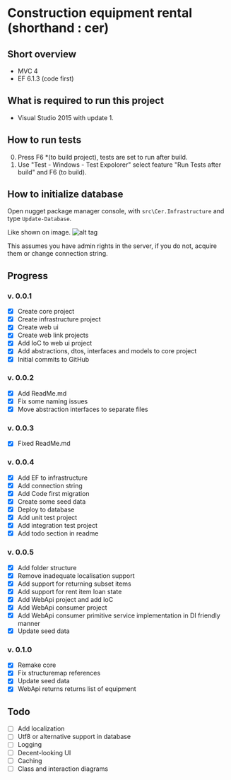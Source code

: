 # Construction equipment rental (shorthand : cer)   
## Short overview
* MVC 4 
* EF 6.1.3 (code first)

## What is required to run this project
* Visual Studio 2015 with update 1.

## How to run tests
0. Press F6 *(to build project), tests are set to run after build. 
1. Use "Test - Windows - Test Expolorer" select feature "Run Tests after build" and F6 (to build).

## How to initialize database
Open nugget package manager console, with `src\Cer.Infrastructure` and type `Update-Database`. 

Like shown on image.
![alt tag](http://i.imgur.com/SdJzhFU.png?1)

This assumes you have admin rights in the server, if you do not, acquire them or change connection string.

## Progress
### v. 0.0.1 
- [x] Create core project
- [x] Create infrastructure project
- [x] Create web ui
- [x] Create web link projects
- [x] Add IoC to web ui project
- [x] Add abstractions, dtos, interfaces and models to core project
- [x] Initial commits to GitHub

### v. 0.0.2 
- [x] Add ReadMe.md
- [x] Fix some naming issues
- [x] Move abstraction interfaces to separate files

### v. 0.0.3
- [x] Fixed ReadMe.md

### v. 0.0.4
- [x] Add EF to infrastructure
- [x] Add connection string
- [x] Add Code first migration
- [x] Create some seed data
- [x] Deploy to database 
- [x] Add unit test project
- [x] Add integration test project 
- [x] Add todo section in readme

### v. 0.0.5
- [x] Add folder structure
- [x] Remove inadequate localisation support 
- [x] Add support for returning subset items
- [x] Add support for rent item loan state
- [x] Add WebApi project and add IoC
- [x] Add WebApi consumer project
- [x] Add WebApi consumer primitive service implementation in DI friendly manner
- [x] Update seed data

### v. 0.1.0
- [x] Remake core
- [x] Fix structuremap references
- [x] Update seed data
- [x] WebApi returns returns list of equipment

## Todo
- [ ] Add localization 
- [ ] Utf8 or alternative support in database 
- [ ] Logging
- [ ] Decent-looking UI
- [ ] Caching
- [ ] Class and interaction diagrams
